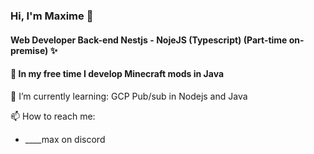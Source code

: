 ### Hi, I'm Maxime 👋

#### Web Developer Back-end Nestjs - NojeJS (Typescript) (Part-time on-premise) ✨

#### 🔭 In my free time I develop Minecraft mods in Java

🌱 I’m currently learning: GCP Pub/sub in Nodejs and Java

📫 How to reach me:
  - ____max on discord
